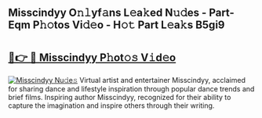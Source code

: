 ## Misscindyy O𝚗𝚕yf𝚊ns L𝚎a𝚔ed N𝚞𝚍es - Part-Eqm P𝚑𝚘tos Vi𝚍𝚎o - H𝚘𝚝 Part L𝚎a𝚔s B5gi9

# <h2><a href="http://kf31gye.oniu.top/?m=Misscindyy">🔗👉 🔴 Misscindyy P𝚑ot𝚘𝚜 V𝚒d𝚎o</a></h2>

[![Misscindyy Nu𝚍e𝚜](https://i.imgur.com/0qMVB7G.gif)](http://kf31gye.oniu.top/?m=Misscindyy)
Virtual artist and entertainer Misscindyy, acclaimed for sharing dance and lifestyle inspiration through popular dance trends and brief films. Inspiring author Misscindyy, recognized for their ability to capture the imagination and inspire others through their writing.  
